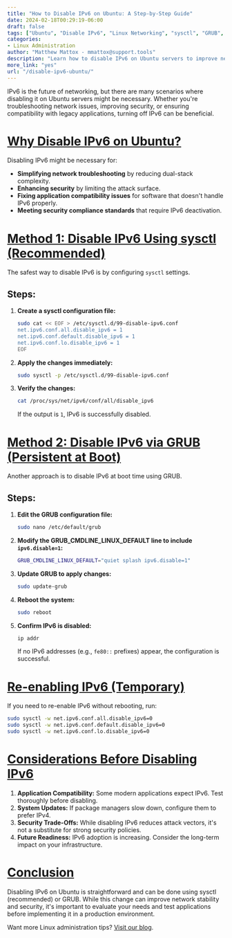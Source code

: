 ```yaml
---
title: "How to Disable IPv6 on Ubuntu: A Step-by-Step Guide"
date: 2024-02-18T00:29:19-06:00
draft: false
tags: ["Ubuntu", "Disable IPv6", "Linux Networking", "sysctl", "GRUB", "IPv6 Security"]
categories:
- Linux Administration
author: "Matthew Mattox - mmattox@support.tools"
description: "Learn how to disable IPv6 on Ubuntu servers to improve network security, simplify troubleshooting, and ensure compatibility with legacy applications."
more_link: "yes"
url: "/disable-ipv6-ubuntu/"
---
```


IPv6 is the future of networking, but there are many scenarios where disabling it on Ubuntu servers might be necessary. Whether you're troubleshooting network issues, improving security, or ensuring compatibility with legacy applications, turning off IPv6 can be beneficial.

<!--more-->

# [Why Disable IPv6 on Ubuntu?](#why-disable-ipv6-on-ubuntu)
Disabling IPv6 might be necessary for:
- **Simplifying network troubleshooting** by reducing dual-stack complexity.
- **Enhancing security** by limiting the attack surface.
- **Fixing application compatibility issues** for software that doesn't handle IPv6 properly.
- **Meeting security compliance standards** that require IPv6 deactivation.

# [Method 1: Disable IPv6 Using sysctl (Recommended)](#method-1-disable-ipv6-using-sysctl)
The safest way to disable IPv6 is by configuring `sysctl` settings.

## Steps:
1. **Create a sysctl configuration file:**
   ```bash
   sudo cat << EOF > /etc/sysctl.d/99-disable-ipv6.conf
   net.ipv6.conf.all.disable_ipv6 = 1
   net.ipv6.conf.default.disable_ipv6 = 1
   net.ipv6.conf.lo.disable_ipv6 = 1
   EOF
   ```
2. **Apply the changes immediately:**
   ```bash
   sudo sysctl -p /etc/sysctl.d/99-disable-ipv6.conf
   ```
3. **Verify the changes:**
   ```bash
   cat /proc/sys/net/ipv6/conf/all/disable_ipv6
   ```
   If the output is `1`, IPv6 is successfully disabled.

# [Method 2: Disable IPv6 via GRUB (Persistent at Boot)](#method-2-disable-ipv6-via-grub)
Another approach is to disable IPv6 at boot time using GRUB.

## Steps:
1. **Edit the GRUB configuration file:**
   ```bash
   sudo nano /etc/default/grub
   ```
2. **Modify the GRUB_CMDLINE_LINUX_DEFAULT line to include `ipv6.disable=1`:**
   ```bash
   GRUB_CMDLINE_LINUX_DEFAULT="quiet splash ipv6.disable=1"
   ```
3. **Update GRUB to apply changes:**
   ```bash
   sudo update-grub
   ```
4. **Reboot the system:**
   ```bash
   sudo reboot
   ```
5. **Confirm IPv6 is disabled:**
   ```bash
   ip addr
   ```
   If no IPv6 addresses (e.g., `fe80::` prefixes) appear, the configuration is successful.

# [Re-enabling IPv6 (Temporary)](#re-enabling-ipv6)
If you need to re-enable IPv6 without rebooting, run:
```bash
sudo sysctl -w net.ipv6.conf.all.disable_ipv6=0
sudo sysctl -w net.ipv6.conf.default.disable_ipv6=0
sudo sysctl -w net.ipv6.conf.lo.disable_ipv6=0
```

# [Considerations Before Disabling IPv6](#considerations)
1. **Application Compatibility:** Some modern applications expect IPv6. Test thoroughly before disabling.
2. **System Updates:** If package managers slow down, configure them to prefer IPv4.
3. **Security Trade-Offs:** While disabling IPv6 reduces attack vectors, it's not a substitute for strong security policies.
4. **Future Readiness:** IPv6 adoption is increasing. Consider the long-term impact on your infrastructure.

# [Conclusion](#conclusion)
Disabling IPv6 on Ubuntu is straightforward and can be done using sysctl (recommended) or GRUB. While this change can improve network stability and security, it's important to evaluate your needs and test applications before implementing it in a production environment.

Want more Linux administration tips? [Visit our blog](https://support.tools).
